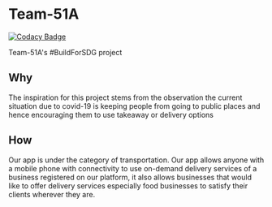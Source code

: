 # Team-51A

[![Codacy Badge](https://api.codacy.com/project/badge/Grade/38e42f6e044f46a6ac467e927b358d52)](https://app.codacy.com/gh/BuildForSDGCohort2/Team-51A?utm_source=github.com&utm_medium=referral&utm_content=BuildForSDGCohort2/Team-51A&utm_campaign=Badge_Grade_Dashboard)

Team-51A's #BuildForSDG project

## Why
The inspiration for this project stems from the observation the current situation due to covid-19 is keeping people from going to public places and hence encouraging them to use takeaway or delivery options

## How
Our app is under the category of transportation. Our app allows anyone with a mobile phone with connectivity to use on-demand delivery services of a business registered on our platform, it also allows businesses that would like to offer delivery services especially food businesses to satisfy their clients wherever they are.
